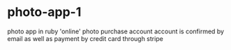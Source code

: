 # photo-app-1
photo app in ruby 
'online' photo purchase account
account is confirmed by email as well as payment by credit card through stripe
